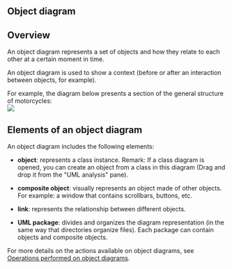


## Object diagram 
			



<a name="NOTE1"></a>
<a name="NOTE1_1"></a>


## Overview
<a name="overview_ELTTEXTE000085"></a>
An object diagram represents a set of objects and how they relate to each other at a certain moment in time.

An object diagram is used to show a context (before or after an interaction between objects, for example).

For example, the diagram below presents a section of the general structure of motorcycles:<br>![](https://doc.pcsoft.fr/en-US/images/image.awp?langid=3&name=P4_UML_Diagramme_Objets%20-%20HC%20N%B0001.gif)


<a name="NOTE2"></a>
<a name="NOTE2_1"></a>


## Elements of an object diagram
<a name="elements_object_diagram_ELTTEXTE000109"></a>
An object diagram includes the following elements:

- **object**: represents a class instance.
	Remark: If a class diagram is opened, you can create an object from a class in this diagram (Drag and drop it from the "UML analysis" pane).

- **composite object**: visually represents an object made of other objects. For example: a window that contains scrollbars, buttons, etc.

- **link**: represents the relationship between different objects.

- **UML package**: divides and organizes the diagram representation (in the same way that directories organize files). Each package can contain objects and composite objects.


For more details on the actions available on object diagrams, see [Operations performed on object diagrams](../Editeurs/2035008.md).


